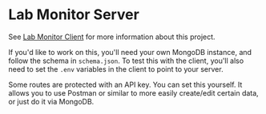 # Lab Monitor Server

See [Lab Monitor Client](https://github.aidandagnall.com/lab_monitor_client) for more information about this project.

If you'd like to work on this, you'll need your own MongoDB instance, and follow the schema in `schema.json`. To test
this with the client, you'll also need to set the `.env` variables in the client to point to your server.

Some routes are protected with an API key. You can set this yourself. It allows you to use Postman or similar to more
easily create/edit certain data, or just do it via MongoDB.

